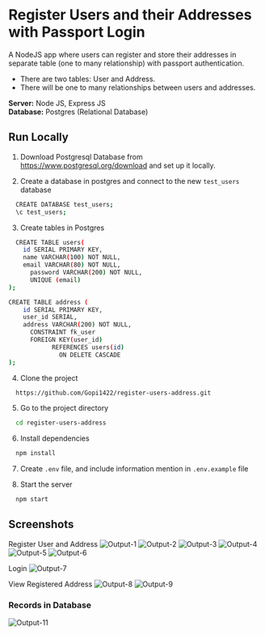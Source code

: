 # Register Users and their Addresses with Passport Login

A NodeJS app where users can register and store their addresses in separate table (one to many relationship) with passport authentication. 

* There are two tables: User and Address. 
* There will be one to many relationships between users and addresses. 

**Server:** Node JS, Express JS <br>
**Database:** Postgres (Relational Database)

## Run Locally

1. Download Postgresql Database from https://www.postgresql.org/download and set up it locally. 

2. Create a database in postgres and connect to the new `test_users` database
```bash
  CREATE DATABASE test_users;
  \c test_users;
```

3. Create tables in Postgres
```bash
  CREATE TABLE users(
  	id SERIAL PRIMARY KEY,
  	name VARCHAR(100) NOT NULL,
  	email VARCHAR(80) NOT NULL,
	  password VARCHAR(200) NOT NULL,
	  UNIQUE (email)
);

CREATE TABLE address (
  	id SERIAL PRIMARY KEY,
  	user_id SERIAL,
  	address VARCHAR(200) NOT NULL,
	  CONSTRAINT fk_user
      FOREIGN KEY(user_id) 
	  		REFERENCES users(id)
			  ON DELETE CASCADE
);
```

4. Clone the project

```bash
  https://github.com/Gopi1422/register-users-address.git
```

5. Go to the project directory

```bash
  cd register-users-address
```

6. Install dependencies

```bash
  npm install
```

7. Create  `.env` file, and include information mention in `.env.example` file

8. Start the server

```bash
  npm start
```

## Screenshots

Register User and Address
![Output-1](https://github.com/Gopi1422/register-users-address/blob/580a41ec7aa5d36cb0777800c922035f5a8ebd84/screenshots/1.png)
![Output-2](https://github.com/Gopi1422/register-users-address/blob/580a41ec7aa5d36cb0777800c922035f5a8ebd84/screenshots/2.png)
![Output-3](https://github.com/Gopi1422/register-users-address/blob/580a41ec7aa5d36cb0777800c922035f5a8ebd84/screenshots/3.png)
![Output-4](https://github.com/Gopi1422/register-users-address/blob/580a41ec7aa5d36cb0777800c922035f5a8ebd84/screenshots/4.png)
![Output-5](https://github.com/Gopi1422/register-users-address/blob/580a41ec7aa5d36cb0777800c922035f5a8ebd84/screenshots/8.png)
![Output-6](https://github.com/Gopi1422/register-users-address/blob/580a41ec7aa5d36cb0777800c922035f5a8ebd84/screenshots/9.png)

Login
![Output-7](https://github.com/Gopi1422/register-users-address/blob/580a41ec7aa5d36cb0777800c922035f5a8ebd84/screenshots/5.png)

View Registered Address
![Output-8](https://github.com/Gopi1422/register-users-address/blob/580a41ec7aa5d36cb0777800c922035f5a8ebd84/screenshots/6.png)
![Output-9](https://github.com/Gopi1422/register-users-address/blob/580a41ec7aa5d36cb0777800c922035f5a8ebd84/screenshots/10.png)

### Records in Database

![Output-11](https://github.com/Gopi1422/register-users-address/blob/580a41ec7aa5d36cb0777800c922035f5a8ebd84/screenshots/11.png)
